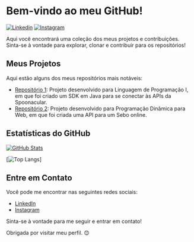# Bem-vindo ao meu GitHub!

[![Linkedin](https://img.shields.io/badge/LinkedIn-Connect-blue)](https://www.linkedin.com/in/mariana-cavalle-a8078811a/)
[![Instagram](https://img.shields.io/badge/Instagram-Follow-brightgreen)](https://www.instagram.com/mariana_cavalle/)


Aqui você encontrará uma coleção dos meus projetos e contribuições. Sinta-se à vontade para explorar, clonar e contribuir para os repositórios!

## Meus Projetos

Aqui estão alguns dos meus repositórios mais notáveis:

- [Repositório 1](https://github.com/mcavalle/spoonacular-sdk): Projeto desenvolvido para Linguagem de Programação I, em que foi criado um SDK em Java para se conectar às APIs da Spoonacular.
- [Repositório 2](https://github.com/mcavalle/api-sebo-online): Projeto desenvolvido para Programação Dinâmica para Web, em que foi criada uma API para um Sebo online.

## Estatísticas do GitHub

[![GitHub Stats](https://github-readme-stats.vercel.app/api?username=mcavalle&show_icons=true&theme=dark)](https://github.com/seu-username)

[![Top Langs](https://github-readme-stats.vercel.app/api/top-langs/?usermcavalle&layout=compact&theme=dark)]

## Entre em Contato

Você pode me encontrar nas seguintes redes sociais:

- [LinkedIn](https://www.linkedin.com/in/mariana-cavalle-a8078811a/)
- [Instagram](https://www.instagram.com/mariana_cavalle/)

Sinta-se à vontade para me seguir e entrar em contato!

Obrigada por visitar meu perfil. 😊
